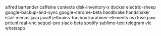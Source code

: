 alfred
bartender
caffeine
contexts
disk-inventory-x
docker
electric-sheep
google-backup-and-sync
google-chrome-beta
handbrake
handshaker
istat-menus
java
java8
jetbrains-toolbox
karabiner-elements
osxfuse
paw
pritunl
real-vnc
sequel-pro
slack-beta
spotify
sublime-text
telegram
vlc
whatsapp
